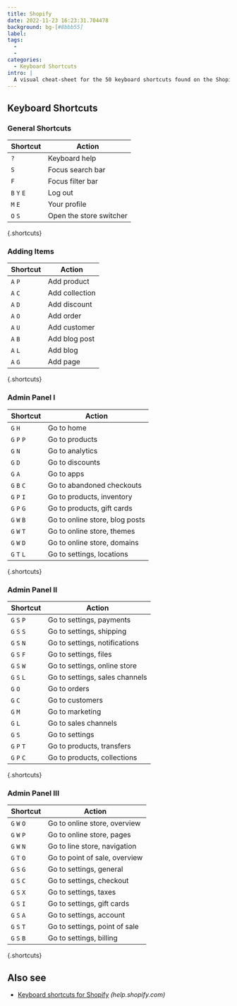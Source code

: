 ```yaml
---
title: Shopify
date: 2022-11-23 16:23:31.704478
background: bg-[#8bbb55]
label:
tags:
  -
  -
categories:
  - Keyboard Shortcuts
intro: |
  A visual cheat-sheet for the 50 keyboard shortcuts found on the Shopify website
---
```


## Keyboard Shortcuts

### General Shortcuts

| Shortcut    | Action                  |
| ----------- | ----------------------- |
| `?`         | Keyboard help           |
| `S`         | Focus search bar        |
| `F`         | Focus filter bar        |
| `B` `Y` `E` | Log out                 |
| `M` `E`     | Your profile            |
| `O` `S`     | Open the store switcher |

{.shortcuts}

### Adding Items

| Shortcut | Action         |
| -------- | -------------- |
| `A` `P`  | Add product    |
| `A` `C`  | Add collection |
| `A` `D`  | Add discount   |
| `A` `O`  | Add order      |
| `A` `U`  | Add customer   |
| `A` `B`  | Add blog post  |
| `A` `L`  | Add blog       |
| `A` `G`  | Add page       |

{.shortcuts}

### Admin Panel I

| Shortcut    | Action                         |
| ----------- | ------------------------------ |
| `G` `H`     | Go to home                     |
| `G` `P` `P` | Go to products                 |
| `G` `N`     | Go to analytics                |
| `G` `D`     | Go to discounts                |
| `G` `A`     | Go to apps                     |
| `G` `B` `C` | Go to abandoned checkouts      |
| `G` `P` `I` | Go to products, inventory      |
| `G` `P` `G` | Go to products, gift cards     |
| `G` `W` `B` | Go to online store, blog posts |
| `G` `W` `T` | Go to online store, themes     |
| `G` `W` `D` | Go to online store, domains    |
| `G` `T` `L` | Go to settings, locations      |

{.shortcuts}

### Admin Panel II

| Shortcut    | Action                         |
| ----------- | ------------------------------ |
| `G` `S` `P` | Go to settings, payments       |
| `G` `S` `S` | Go to settings, shipping       |
| `G` `S` `N` | Go to settings, notifications  |
| `G` `S` `F` | Go to settings, files          |
| `G` `S` `W` | Go to settings, online store   |
| `G` `S` `L` | Go to settings, sales channels |
| `G` `O`     | Go to orders                   |
| `G` `C`     | Go to customers                |
| `G` `M`     | Go to marketing                |
| `G` `L`     | Go to sales channels           |
| `G` `S`     | Go to settings                 |
| `G` `P` `T` | Go to products, transfers      |
| `G` `P` `C` | Go to products, collections    |

{.shortcuts}

### Admin Panel III

| Shortcut    | Action                        |
| ----------- | ----------------------------- |
| `G` `W` `O` | Go to online store, overview  |
| `G` `W` `P` | Go to online store, pages     |
| `G` `W` `N` | Go to line store, navigation  |
| `G` `T` `O` | Go to point of sale, overview |
| `G` `S` `G` | Go to settings, general       |
| `G` `S` `C` | Go to settings, checkout      |
| `G` `S` `X` | Go to settings, taxes         |
| `G` `S` `I` | Go to settings, gift cards    |
| `G` `S` `A` | Go to settings, account       |
| `G` `S` `T` | Go to settings, point of sale |
| `G` `S` `B` | Go to settings, billing       |

{.shortcuts}

## Also see

- [Keyboard shortcuts for Shopify](https://help.shopify.com/en/manual/productivity-tools/keyboard-shortcuts) _(help.shopify.com)_
